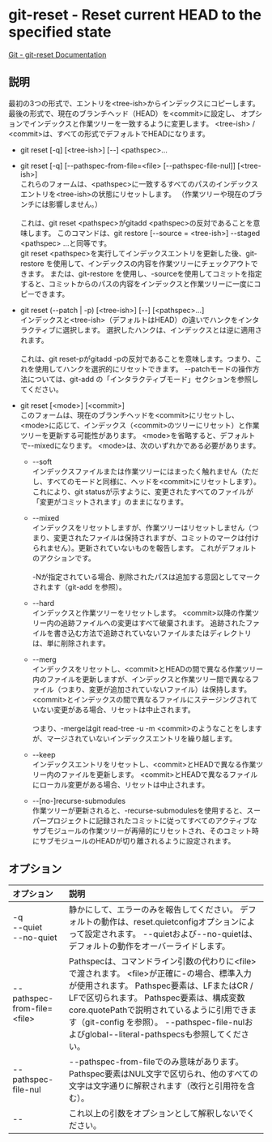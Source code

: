 # git-reset - Reset current HEAD to the specified state

[Git - git-reset Documentation](https://git-scm.com/docs/git-reset)

## 説明
最初の3つの形式で、エントリを\<tree-ish>からインデックスにコピーします。
最後の形式で、現在のブランチヘッド（HEAD）を\<commit>に設定し、
オプションでインデックスと作業ツリーを一致するように変更します。 
\<tree-ish> / \<commit>は、すべての形式でデフォルトでHEADになります。

* git reset [-q] [\<tree-ish>] [--] \<pathspec>…​
* git reset [-q] [--pathspec-from-file=\<file> [--pathspec-file-nul]] [\<tree-ish>]  
これらのフォームは、\<pathspec>に一致するすべてのパスのインデックスエントリを\<tree-ish>の状態にリセットします。 （作業ツリーや現在のブランチには影響しません。）<br><br>これは、git reset \<pathspec>がgitadd \<pathspec>の反対であることを意味します。 このコマンドは、git restore [--source = \<tree-ish>] --staged \<pathspec> ...と同等です。<br>git reset \<pathspec>を実行してインデックスエントリを更新した後、git-restore を使用して、インデックスの内容を作業ツリーにチェックアウトできます。 または、git-restore を使用し、-sourceを使用してコミットを指定すると、コミットからのパスの内容をインデックスと作業ツリーに一度にコピーできます。

* git reset (--patch | -p) [\<tree-ish>] [--] [\<pathspec>…​]  
インデックスと\<tree-ish>（デフォルトはHEAD）の違いでハンクをインタラクティブに選択します。 選択したハンクは、インデックスとは逆に適用されます。<br><br>これは、git reset-pがgitadd -pの反対であることを意味します。つまり、これを使用してハンクを選択的にリセットできます。 --patchモードの操作方法については、git-add の「インタラクティブモード」セクションを参照してください。

* git reset [\<mode>] [\<commit>]  
このフォームは、現在のブランチヘッドを\<commit>にリセットし、\<mode>に応じて、インデックス（\<commit>のツリーにリセット）と作業ツリーを更新する可能性があります。 \<mode>を省略すると、デフォルトで--mixedになります。 \<mode>は、次のいずれかである必要があります。

  * --soft  
  インデックスファイルまたは作業ツリーにはまったく触れません（ただし、すべてのモードと同様に、ヘッドを\<commit>にリセットします）。 これにより、git statusが示すように、変更されたすべてのファイルが「変更がコミットされます」のままになります。
  
  * --mixed  
インデックスをリセットしますが、作業ツリーはリセットしません（つまり、変更されたファイルは保持されますが、コミットのマークは付けられません）。更新されていないものを報告します。 これがデフォルトのアクションです。<br><br>-Nが指定されている場合、削除されたパスは追加する意図としてマークされます（git-add を参照）。  

  * --hard  
  インデックスと作業ツリーをリセットします。 \<commit>以降の作業ツリー内の追跡ファイルへの変更はすべて破棄されます。 追跡されたファイルを書き込む方法で追跡されていないファイルまたはディレクトリは、単に削除されます。

  * --merg  
  インデックスをリセットし、\<commit>とHEADの間で異なる作業ツリー内のファイルを更新しますが、インデックスと作業ツリー間で異なるファイル（つまり、変更が追加されていないファイル）は保持します。 \<commit>とインデックスの間で異なるファイルにステージングされていない変更がある場合、リセットは中止されます。<br><br>つまり、-mergeはgit read-tree -u -m \<commit>のようなことをしますが、マージされていないインデックスエントリを繰り越します。
  
  * --keep  
  インデックスエントリをリセットし、\<commit>とHEADで異なる作業ツリー内のファイルを更新します。 \<commit>とHEADで異なるファイルにローカル変更がある場合、リセットは中止されます。

  * --[no-]recurse-submodules  
  作業ツリーが更新されると、-recurse-submodulesを使用すると、スーパープロジェクトに記録されたコミットに従ってすべてのアクティブなサブモジュールの作業ツリーが再帰的にリセットされ、そのコミット時にサブモジュールのHEADが切り離されるように設定されます。

## オプション

|オプション|説明|
|:--|:--|
|-q<br>--quiet<br>--no-quiet|静かにして、エラーのみを報告してください。 デフォルトの動作は、reset.quietconfigオプションによって設定されます。 --quietおよび--no-quietは、デフォルトの動作をオーバーライドします。|
|--pathspec-from-file=\<file>|Pathspecは、コマンドライン引数の代わりに\<file>で渡されます。 \<file>が正確に-の場合、標準入力が使用されます。 Pathspec要素は、LFまたはCR / LFで区切られます。 Pathspec要素は、構成変数core.quotePathで説明されているように引用できます（git-config を参照）。 --pathspec-file-nulおよびglobal--literal-pathspecsも参照してください。|
|--pathspec-file-nul|--pathspec-from-fileでのみ意味があります。 Pathspec要素はNUL文字で区切られ、他のすべての文字は文字通りに解釈されます（改行と引用符を含む）。|
|--|これ以上の引数をオプションとして解釈しないでください。|
